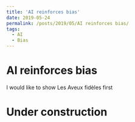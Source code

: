 ```yaml
---
title: 'AI reinforces bias'
date: 2019-05-24
permalink: /posts/2019/05/AI reinforces bias/
tags:
  - AI
  - Bias
---
```


AI reinforces bias
==================
I would like to show Les Aveux fidèles first

Under construction
==================
